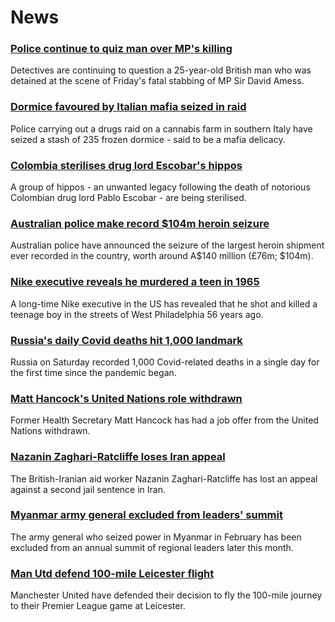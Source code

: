 # News
### [Police continue to quiz man over MP's killing](https://www.bbc.com/news/uk-58940491)
Detectives are continuing to question a 25-year-old British man who was detained at the scene of Friday's fatal stabbing of MP Sir David Amess.
### [Dormice favoured by Italian mafia seized in raid](https://www.bbc.com/news/world-europe-58938494)
Police carrying out a drugs raid on a cannabis farm in southern Italy have seized a stash of 235 frozen dormice - said to be a mafia delicacy. 
### [Colombia sterilises drug lord Escobar's hippos](https://www.bbc.com/news/world-latin-america-58937415)
A group of hippos - an unwanted legacy following the death of notorious Colombian drug lord Pablo Escobar - are being sterilised.
### [Australian police make record $104m heroin seizure](https://www.bbc.com/news/world-australia-58940463)
Australian police have announced the seizure of the largest heroin shipment ever recorded in the country, worth around A$140 million (£76m; $104m). 
### [Nike executive reveals he murdered a teen in 1965](https://www.bbc.com/news/world-us-canada-58931528)
A long-time Nike executive in the US has revealed that he shot and killed a teenage boy in the streets of West Philadelphia 56 years ago.
### [Russia's daily Covid deaths hit 1,000 landmark](https://www.bbc.com/news/world-europe-58937582)
Russia on Saturday recorded 1,000 Covid-related deaths in a single day for the first time since the pandemic began.
### [Matt Hancock's United Nations role withdrawn](https://www.bbc.com/news/uk-politics-58940128)
Former Health Secretary Matt Hancock has had a job offer from the United Nations withdrawn.
### [Nazanin Zaghari-Ratcliffe loses Iran appeal](https://www.bbc.com/news/world-middle-east-58940458)
The British-Iranian aid worker Nazanin Zaghari-Ratcliffe has lost an appeal against a second jail sentence in Iran. 
### [Myanmar army general excluded from leaders' summit](https://www.bbc.com/news/world-asia-58938489)
The army general who seized power in Myanmar in February has been excluded from an annual summit of regional leaders later this month.
### [Man Utd defend 100-mile Leicester flight](https://www.bbc.com/sport/football/58938198)
Manchester United have defended their decision to fly the 100-mile journey to their Premier League game at Leicester.
